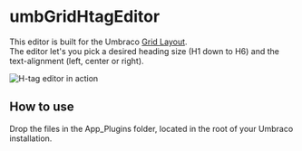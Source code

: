 # umbGridHtagEditor
This editor is built for the Umbraco [Grid Layout](https://our.umbraco.org/documentation/getting-started/backoffice/property-editors/built-in-property-editors/grid-layout).<br>
The editor let's you pick a desired heading size (H1 down to H6) and the text-alignment (left, center or right).

![H-tag editor in action](https://i.imgur.com/ha06iy6.gif)

## How to use
Drop the files in the App_Plugins folder, located in the root of your Umbraco installation.
